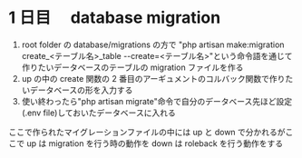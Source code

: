 # 1 日目　 database migration

1.  root folder の database/migrations の方で
    "php artisan make:migration create\_<テーブル名>\_table --create=<テーブル名>"という命令語を通じて作りたいデータベースのテーブルの migration ファイルを作る
2.  up の中の create 関数の 2 番目のアーギュメントのコルバック関数で作りたいデータベースの形を入力する
3.  使い終わったら"php artisan migrate"命令で自分のデータベース先ほど設定(.env file)しておいたデータベースに入れる

ここで作られたマイグレーションファイルの中には up と down で分かれるがここで up は migration を行う時の動作を down は roleback を行う動作をする
